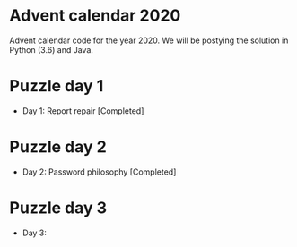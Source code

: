# Advent calendar 2020
Advent calendar code for the year 2020. We will be postying the solution in Python (3.6) and Java.

# Puzzle day 1
* Day 1: Report repair [Completed]

# Puzzle day 2
* Day 2: Password philosophy [Completed]

# Puzzle day 3
* Day 3: 


